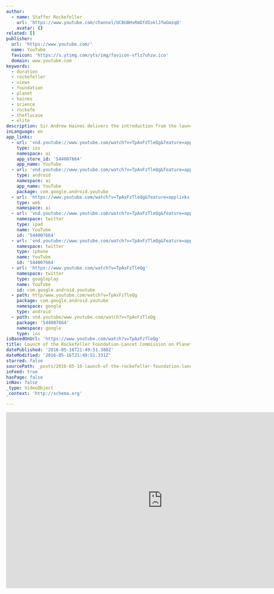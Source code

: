 ```yaml
---
author:
  - name: Staffer Rockefeller
    url: 'https://www.youtube.com/channel/UC8U8HsRmDfdIoklJfwGmzqQ'
    avatar: {}
related: []
publisher:
  url: 'https://www.youtube.com/'
  name: YouTube
  favicon: 'https://s.ytimg.com/yts/img/favicon-vflz7uhzw.ico'
  domain: www.youtube.com
keywords:
  - duration
  - rockefeller
  - views
  - foundation
  - planet
  - haines
  - science
  - rockefe
  - theflucase
  - elite
description: Sir Andrew Haines delivers the introduction from the launch in Islamabad.
inLanguage: en
app_links:
  - url: 'vnd.youtube://www.youtube.com/watch?v=TpAxFzTleQg&feature=applinks'
    type: ios
    namespace: ai
    app_store_id: '544007664'
    app_name: YouTube
  - url: 'vnd.youtube://www.youtube.com/watch?v=TpAxFzTleQg&feature=applinks'
    type: android
    namespace: ai
    app_name: YouTube
    package: com.google.android.youtube
  - url: 'https://www.youtube.com/watch?v=TpAxFzTleQg&feature=applinks'
    type: web
    namespace: ai
  - url: 'vnd.youtube://www.youtube.com/watch?v=TpAxFzTleQg&feature=applinks'
    namespace: twitter
    type: ipad
    name: YouTube
    id: '544007664'
  - url: 'vnd.youtube://www.youtube.com/watch?v=TpAxFzTleQg&feature=applinks'
    namespace: twitter
    type: iphone
    name: YouTube
    id: '544007664'
  - url: 'https://www.youtube.com/watch?v=TpAxFzTleQg'
    namespace: twitter
    type: googleplay
    name: YouTube
    id: com.google.android.youtube
  - path: http/www.youtube.com/watch?v=TpAxFzTleQg
    package: com.google.android.youtube
    namespace: google
    type: android
  - path: vnd.youtube/www.youtube.com/watch?v=TpAxFzTleQg
    package: '544007664'
    namespace: google
    type: ios
isBasedOnUrl: 'https://www.youtube.com/watch?v=TpAxFzTleQg'
title: Launch of the Rockefeller Foundation-Lancet Commission on Planetary Health
datePublished: '2016-05-16T21:49:51.388Z'
dateModified: '2016-05-16T21:49:51.331Z'
starred: false
sourcePath: _posts/2016-05-16-launch-of-the-rockefeller-foundation-lancet-commission-on-pl.md
inFeed: true
hasPage: false
inNav: false
_type: VideoObject
_context: 'http://schema.org'

---
```

<iframe src="https://cdn.embedly.com/widgets/media.html?src=https%3A%2F%2Fwww.youtube.com%2Fembed%2FTpAxFzTleQg%3Ffeature%3Doembed&amp;url=http%3A%2F%2Fwww.youtube.com%2Fwatch%3Fv%3DTpAxFzTleQg&amp;image=https%3A%2F%2Fi.ytimg.com%2Fvi%2FTpAxFzTleQg%2Fhqdefault.jpg&amp;key=b7d04c9b404c499eba89ee7072e1c4f7&amp;type=text%2Fhtml&amp;schema=youtube" width="854" height="480" scrolling="no" frameborder="0" allowfullscreen="" style=""></iframe>